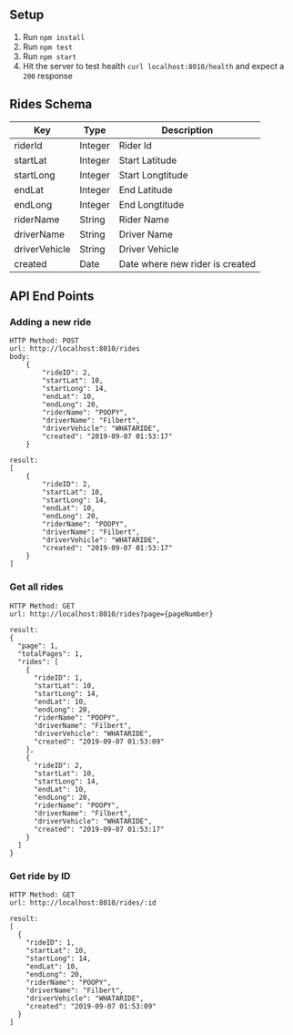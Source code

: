 ## Setup
1. Run `npm install`
2. Run `npm test`
3. Run `npm start`
4. Hit the server to test health `curl localhost:8010/health` and expect a `200` response

## Rides Schema
| Key | Type | Description |
| --- | ---- | ----------- |
|riderId|Integer|Rider Id|
|startLat|Integer|Start Latitude|
|startLong|Integer|Start Longtitude|
|endLat|Integer|End Latitude|
|endLong|Integer|End Longtitude|
|riderName|String|Rider Name|
|driverName|String|Driver Name|
|driverVehicle|String|Driver Vehicle|
|created|Date|Date where new rider is created|

## API End Points

### Adding a new ride
```
HTTP Method: POST
url: http://localhost:8010/rides
body:
    {
        "rideID": 2,
        "startLat": 10,
        "startLong": 14,
        "endLat": 10,
        "endLong": 20,
        "riderName": "POOPY",
        "driverName": "Filbert",
        "driverVehicle": "WHATARIDE",
        "created": "2019-09-07 01:53:17"
    }
```
```
result: 
[
    {
        "rideID": 2,
        "startLat": 10,
        "startLong": 14,
        "endLat": 10,
        "endLong": 20,
        "riderName": "POOPY",
        "driverName": "Filbert",
        "driverVehicle": "WHATARIDE",
        "created": "2019-09-07 01:53:17"
    }
]
```

### Get all rides
```
HTTP Method: GET
url: http://localhost:8010/rides?page={pageNumber}
```

```
result: 
{
  "page": 1,
  "totalPages": 1,
  "rides": [
    {
      "rideID": 1,
      "startLat": 10,
      "startLong": 14,
      "endLat": 10,
      "endLong": 20,
      "riderName": "POOPY",
      "driverName": "Filbert",
      "driverVehicle": "WHATARIDE",
      "created": "2019-09-07 01:53:09"
    },
    {
      "rideID": 2,
      "startLat": 10,
      "startLong": 14,
      "endLat": 10,
      "endLong": 20,
      "riderName": "POOPY",
      "driverName": "Filbert",
      "driverVehicle": "WHATARIDE",
      "created": "2019-09-07 01:53:17"
    }
  ]
}
```

### Get ride by ID
```
HTTP Method: GET
url: http://localhost:8010/rides/:id
```
```
result:
[
  {
    "rideID": 1,
    "startLat": 10,
    "startLong": 14,
    "endLat": 10,
    "endLong": 20,
    "riderName": "POOPY",
    "driverName": "Filbert",
    "driverVehicle": "WHATARIDE",
    "created": "2019-09-07 01:53:09"
  }
]
```
